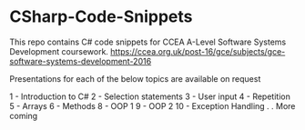 # CSharp-Code-Snippets
This repo contains C# code snippets for CCEA A-Level Software Systems Development coursework.
https://ccea.org.uk/post-16/gce/subjects/gce-software-systems-development-2016


Presentations for each of the below topics are available on request

1 - Introduction to C#
2 - Selection statements
3 - User input
4 - Repetition
5 - Arrays
6 - Methods
8 - OOP 1
9 - OOP 2
10 - Exception Handling
.
. More coming

